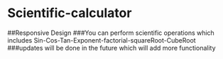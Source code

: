 # Scientific-calculator
##Responsive Design
###You can perform scientific operations which includes Sin-Cos-Tan-Exponent-factorial-squareRoot-CubeRoot
###updates will be done in the future which will add more functionality 

